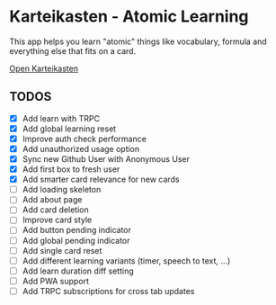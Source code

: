 # Karteikasten - Atomic Learning

This app helps you learn "atomic" things like vocabulary, formula and everything else that fits on a card.

[Open Karteikasten](https://karteikasten.vercel.app)

## TODOS

- [x] Add learn with TRPC
- [x] Add global learning reset
- [x] Improve auth check performance
- [x] Add unauthorized usage option
- [x] Sync new Github User with Anonymous User
- [x] Add first box to fresh user
- [x] Add smarter card relevance for new cards
- [ ] Add loading skeleton
- [ ] Add about page
- [ ] Add card deletion
- [ ] Improve card style
- [ ] Add button pending indicator
- [ ] Add global pending indicator
- [ ] Add single card reset
- [ ] Add different learning variants (timer, speech to text, ...)
- [ ] Add learn duration diff setting
- [ ] Add PWA support
- [ ] Add TRPC subscriptions for cross tab updates
